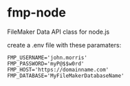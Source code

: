 # fmp-node
FileMaker Data API class for node.js


create a .env file with these paramaters:

    FMP_USERNAME='john.morris'
    FMP_PASSWORD='myP@$$w0rd'
    FMP_HOST='https://domainname.com'
    FMP_DATABASE='MyFileMakerDatabaseName'